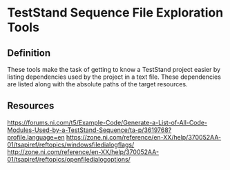 # TestStand Sequence File Exploration Tools

## Definition

These tools make the task of getting to know a TestStand project easier by listing dependencies used by the project in a text file.
These dependencies are listed along with the absolute paths of the target resources.

## Resources
https://forums.ni.com/t5/Example-Code/Generate-a-List-of-All-Code-Modules-Used-by-a-TestStand-Sequence/ta-p/3619768?profile.language=en
https://zone.ni.com/reference/en-XX/help/370052AA-01/tsapiref/reftopics/windowsfiledialogflags/
http://zone.ni.com/reference/en-XX/help/370052AA-01/tsapiref/reftopics/openfiledialogoptions/